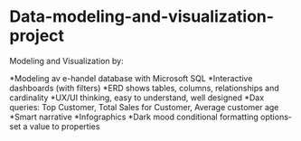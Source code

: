 # Data-modeling-and-visualization-project

Modeling and Visualization by:

*Modeling av e-handel database with Microsoft SQL
*Interactive dashboards (with filters)
*ERD shows tables, columns, relationships and cardinality
*UX/UI thinking, easy to understand, well designed
*Dax queries: Top Customer, Total Sales for Customer, Average customer age
*Smart narrative
*Infographics
*Dark mood conditional formatting options- set a value to properties

